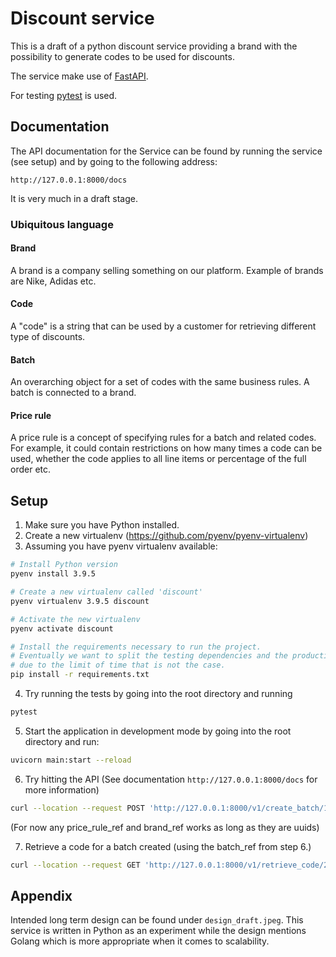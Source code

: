 # Discount service

This is a draft of a python discount service providing a brand with the possibility to generate codes to be used for discounts.

The service make use of [FastAPI](https://fastapi.tiangolo.com/). 

For testing [pytest](https://docs.pytest.org/en/6.2.x/) is used.

## Documentation
The API documentation for the Service can be found by running the service (see setup) and by going to the following address:

```
http://127.0.0.1:8000/docs
```
It is very much in a draft stage.

### Ubiquitous language

#### Brand
A brand is a company selling something on our platform. Example of brands are Nike, Adidas etc.

#### Code
A "code" is a string that can be used by a customer for retrieving different type of discounts.

#### Batch
An overarching object for a set of codes with the same business rules. 
A batch is connected to a brand.   
 
#### Price rule
A price rule is a concept of specifying rules for a batch and related codes. 
For example, it could contain restrictions on how many times a code can be used,
whether the code applies to all line items or percentage of the full order etc.

## Setup

1. Make sure you have Python installed.
2. Create a new virtualenv (https://github.com/pyenv/pyenv-virtualenv)
3. Assuming you have pyenv virtualenv available:
```sh
# Install Python version
pyenv install 3.9.5

# Create a new virtualenv called 'discount'
pyenv virtualenv 3.9.5 discount

# Activate the new virtualenv
pyenv activate discount

# Install the requirements necessary to run the project. 
# Eventually we want to split the testing dependencies and the production running once, 
# due to the limit of time that is not the case. 
pip install -r requirements.txt
```
4. Try running the tests by going into the root directory and running
```sh
pytest
```

5. Start the application in development mode by going into the root directory and run:
```sh
uvicorn main:start --reload
```

6. Try hitting the API (See documentation `http://127.0.0.1:8000/docs` for more information)
```sh
curl --location --request POST 'http://127.0.0.1:8000/v1/create_batch/100/608480c4-d8b1-48e1-8039-33df4f356126/608480c4-d8b1-48e1-8039-33df4f356125'
```
(For now any price_rule_ref and brand_ref works as long as they are uuids)

7. Retrieve a code for a batch created (using the batch_ref from step 6.)
```sh
curl --location --request GET 'http://127.0.0.1:8000/v1/retrieve_code/2f0811cb-b102-4263-b355-78bf95eaa2f5/2f0811cb-b102-4263-b355-78bf95eaa2f4'
```

## Appendix

Intended long term design can be found under `design_draft.jpeg`. 
This service is written in Python as an experiment while the design mentions Golang which is more appropriate when it comes to scalability.



